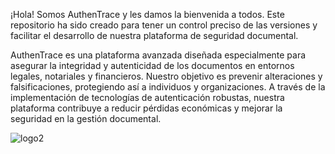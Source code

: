 ¡Hola! Somos AuthenTrace y les damos la bienvenida a todos. 
Este repositorio ha sido creado para tener un control preciso de las versiones y facilitar el desarrollo de nuestra plataforma de seguridad documental. 

AuthenTrace es una plataforma avanzada diseñada especialmente para asegurar la integridad y autenticidad de los documentos en entornos legales, notariales y financieros.
Nuestro objetivo es prevenir alteraciones y falsificaciones, protegiendo así a individuos y organizaciones. A través de la implementación de tecnologías de autenticación robustas, 
nuestra plataforma contribuye a reducir pérdidas económicas y mejorar la seguridad en la gestión documental.


![logo2](https://github.com/user-attachments/assets/121e2a0b-1768-4b0b-8d99-ceb97712df79)

